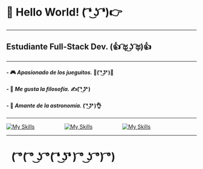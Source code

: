 # 👋 __Hello World!__ ( ͡❛ ͜ʖ ͡❛)👉

**********************************************************************

## Estudiante Full-Stack Dev. (👍 ͡ಥ ͜ʖ ͡ಥ)👍

**********************************************************************

#### - 🎮 *Apasionado de los jueguitos.* 👊( ͡❛ ͜ʖ͡❛ )👊

#### - 💬 *Me gusta la filosofía.* ✍( ͡❛ ͜ʖ͡❛ )

#### - 🔭 *Amante de la astronomía.* ( ͡❛ ͜ʖ͡❛ )👌

**********************************************************************

[![My Skills](https://skillicons.dev/icons?i=linkedin)](https://www.linkedin.com/in/sommafederico1/)                    [![My Skills](https://skillicons.dev/icons?i=instagram)](https://www.instagram.com/somma.federico/)‍‍‍‍‍‍‍‍‍‍                    [![My Skills](https://skillicons.dev/icons?i=twitter)](https://twitter.com/sommafeder1co)

**********************************************************************

#   ( ͡°( ͡° ͜ʖ ͡°( ͡❛ ͜ʖ͡❛ ) ͡° ͜ʖ ͡°) ͡°)
